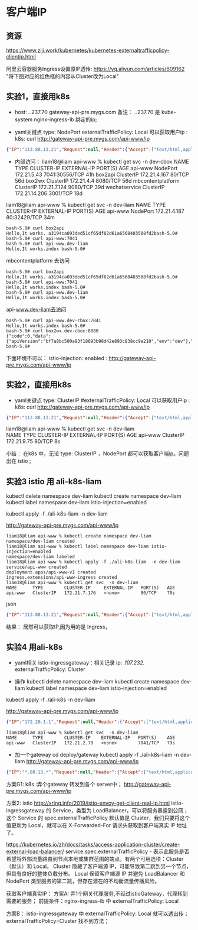 # 客户端IP

## 资源

https://www.ziji.work/kubernetes/kubernetes-externaltrafficpolicy-clientip.html

阿里云容器服务Ingress设置原IP透传:
https://yq.aliyun.com/articles/609162
"将下图对应的红色框的内容从Cluster改为Local"

## 实验1，直接用k8s

- host:
*.*.237.70  gateway-api-pre.mygs.com
备注： *.*.237.70  是 kube-system nginx-ingress-lb 绑定的ip;

- yaml关键点
  type: NodePort
  externalTrafficPolicy: Local
可以获取用户ip :
k8s: curl http://gateway-api-pre.mygs.com/api-www/ip
```json
{"IP":"113.88.13.21","Request":null,"Header":{"Accept":["text/html,application/xhtml+xml,application/xml;q=0.9,image/webp,image/apng,*/*;q=0.8,application/signed-exchange;v=b3;q=0.9"],"Accept-Encoding":["gzip, deflate"],"Accept-Language":["zh-CN,zh;q=0.9"],"Cache-Control":["max-age=0"],"Upgrade-Insecure-Requests":["1"],"User-Agent":["Mozilla/5.0 (Macintosh; Intel Mac OS X 10_15_3) AppleWebKit/537.36 (KHTML, like Gecko) Chrome/80.0.3987.106 Safari/537.36"],"X-Forwarded-For":["113.88.13.21"],"X-Forwarded-Host":["gateway-api-pre.mygs.com"],"X-Forwarded-Port":["80"],"X-Forwarded-Proto":["http"],"X-Original-Uri":["/api-www/ip"],"X-Real-Ip":["113.88.13.21"],"X-Request-Id":["8011456cf7362867d58c29f7c19b1c72"],"X-Scheme":["http"]}}
```

- 内部访问：
liam18@liam api-www % kubectl get svc -n dev-cbox
NAME                TYPE        CLUSTER-IP      EXTERNAL-IP   PORT(S)          AGE
api-www             NodePort    172.21.5.43     <none>        7041:30556/TCP   41h
box2api             ClusterIP   172.21.4.167    <none>        80/TCP           56d
box2wx              ClusterIP   172.21.4.4      <none>        8080/TCP         56d
mbcontentplatform   ClusterIP   172.21.7.124    <none>        9080/TCP         39d
wechatservice       ClusterIP   172.21.14.206   <none>        3001/TCP         18d

liam18@liam api-www % kubectl get svc -n dev-liam
NAME      TYPE       CLUSTER-IP     EXTERNAL-IP   PORT(S)        AGE
api-www   NodePort   172.21.4.187   <none>        80:32429/TCP   34m

```shell script box2wx 去访问
bash-5.0# curl box2api
Hello,It works. a3194ca093ded51cf65df02d61a6568403508fd2bash-5.0# 
bash-5.0# curl api-www:7041
bash-5.0# curl api-www.dev-liam
Hello,It works.index bash-5.0# 
```
mbcontentplatform 去访问
```shell script
bash-5.0# curl box2api
Hello,It works. a3194ca093ded51cf65df02d61a6568403508fd2bash-5.0# 
bash-5.0# curl api-www:7041
Hello,It works.index bash-5.0# 
bash-5.0# curl api-www.dev-liam
Hello,It works.index bash-5.0#
```
api-www.dev-liam去访问
```shell script
bash-5.0# curl api-www.dev-cbox:7041
Hello,It works.index bash-5.0# 
bash-5.0# curl box2wx.dev-cbox:8080
{"code":0,"data":{"apiVersion":"bf7a8bc500a93f18893b98d42e893c838cc9a210","env":"dev"},"message":"OK"}
bash-5.0# 
```

下面环境不可以：
istio-injection: enabled : http://gateway-api-pre.mygs.com/api-www/ip

## 实验2，直接用k8s

- yaml关键点
  type: ClusterIP
  #externalTrafficPolicy: Local
可以获取用户ip :
k8s: curl http://gateway-api-pre.mygs.com/api-www/ip
```json
{"IP":"113.88.13.21","Request":null,"Header":{"Accept":["text/html,application/xhtml+xml,application/xml;q=0.9,image/webp,image/apng,*/*;q=0.8,application/signed-exchange;v=b3;q=0.9"],"Accept-Encoding":["gzip, deflate"],"Accept-Language":["zh-CN,zh;q=0.9"],"Cache-Control":["max-age=0"],"Upgrade-Insecure-Requests":["1"],"User-Agent":["Mozilla/5.0 (Macintosh; Intel Mac OS X 10_15_3) AppleWebKit/537.36 (KHTML, like Gecko) Chrome/80.0.3987.106 Safari/537.36"],"X-Forwarded-For":["113.88.13.21"],"X-Forwarded-Host":["gateway-api-pre.mygs.com"],"X-Forwarded-Port":["80"],"X-Forwarded-Proto":["http"],"X-Original-Uri":["/api-www/ip"],"X-Real-Ip":["113.88.13.21"],"X-Request-Id":["dc470b0d599bfa6cdba02160927df975"],"X-Scheme":["http"]}}
```

liam18@liam api-www % kubectl get svc  -n dev-liam                
NAME      TYPE        CLUSTER-IP    EXTERNAL-IP   PORT(S)   AGE
api-www   ClusterIP   172.21.9.75   <none>        80/TCP    8s

小结：
在k8s 中，无论 type: ClusterIP ，NodePort 都可以获取客户端ip。问题出在 istio ;

## 实验3 istio 用 ali-k8s-liam

kubectl delete namespace dev-liam
kubectl create namespace dev-liam 
kubectl label namespace dev-liam istio-injection=enabled

kubectl apply -f ./ali-k8s-liam  -n dev-liam

http://gateway-api-pre.mygs.com/api-www/ip

```shell script
liam18@liam api-www % kubectl create namespace dev-liam 
namespace/dev-liam created
liam18@liam api-www % kubectl label namespace dev-liam istio-injection=enabled
namespace/dev-liam labeled
liam18@liam api-www % kubectl apply -f ./ali-k8s-liam  -n dev-liam
service/api-www created
deployment.apps/api-www-v1 created
ingress.extensions/api-www-ingress created
liam18@liam api-www % kubectl get svc  -n dev-liam
NAME      TYPE        CLUSTER-IP     EXTERNAL-IP   PORT(S)   AGE
api-www   ClusterIP   172.21.7.176   <none>        80/TCP    70s
```
json
```json
{"IP":"113.88.13.21","Request":null,"Header":{"Accept":["text/html,application/xhtml+xml,application/xml;q=0.9,image/webp,image/apng,*/*;q=0.8,application/signed-exchange;v=b3;q=0.9"],"Accept-Encoding":["gzip, deflate"],"Accept-Language":["zh-CN,zh;q=0.9"],"Cache-Control":["no-cache"],"Content-Length":["0"],"Pragma":["no-cache"],"Upgrade-Insecure-Requests":["1"],"User-Agent":["Mozilla/5.0 (Macintosh; Intel Mac OS X 10_15_3) AppleWebKit/537.36 (KHTML, like Gecko) Chrome/80.0.3987.106 Safari/537.36"],"X-Forwarded-For":["113.88.13.21"],"X-Forwarded-Host":["gateway-api-pre.mygs.com"],"X-Forwarded-Port":["80"],"X-Forwarded-Proto":["http"],"X-Original-Uri":["/api-www/ip"],"X-Real-Ip":["113.88.13.21"],"X-Request-Id":["215a4a91c34874b474dd95c217b250ee"],"X-Scheme":["http"]}}
```
结果： 居然可以获取IP,因为用的是 Ingress，

## 实验4 用ali-k8s

- yaml相关
istio-ingressgateway：相关记录
ip: *.107.232.*
externalTrafficPolicy: Cluster

- 操作
kubectl delete namespace dev-liam
kubectl create namespace dev-liam 
kubectl label namespace dev-liam istio-injection=enabled

kubectl apply -f ./ali-k8s  -n dev-liam

http://gateway-api-pre.mygs.com/api-www/ip
```json
{"IP":"172.20.1.1","Request":null,"Header":{"Accept":["text/html,application/xhtml+xml,application/xml;q=0.9,image/webp,image/apng,*/*;q=0.8,application/signed-exchange;v=b3;q=0.9"],"Accept-Encoding":["gzip, deflate"],"Accept-Language":["zh-CN,zh;q=0.9"],"Cache-Control":["no-cache"],"Content-Length":["0"],"Pragma":["no-cache"],"Upgrade-Insecure-Requests":["1"],"User-Agent":["Mozilla/5.0 (Macintosh; Intel Mac OS X 10_15_3) AppleWebKit/537.36 (KHTML, like Gecko) Chrome/80.0.3987.106 Safari/537.36"],"X-Envoy-Internal":["true"],"X-Forwarded-For":["172.20.1.1"],"X-Forwarded-Proto":["http"],"X-Request-Id":["4055bd81-7302-41e2-bba7-a68331d3782f"]}}
```

```shell script
liam18@liam api-www % kubectl get svc  -n dev-liam             
NAME      TYPE        CLUSTER-IP    EXTERNAL-IP   PORT(S)    AGE
api-www   ClusterIP   172.21.2.78   <none>        7041/TCP   79s

```

- 加一个gateway
cd deploy/gateway
kubectl apply -f ./ali-k8s-liam  -n dev-liam
http://gateway-api-pre.mygs.com/api-www/ip

```json
{"IP":"*.88.13.*","Request":null,"Header":{"Accept":["text/html,application/xhtml+xml,application/xml;q=0.9,image/webp,image/apng,*/*;q=0.8,application/signed-exchange;v=b3;q=0.9"],"Accept-Encoding":["gzip, deflate"],"Accept-Language":["zh-CN,zh;q=0.9"],"Cache-Control":["max-age=0"],"Content-Length":["0"],"Upgrade-Insecure-Requests":["1"],"User-Agent":["Mozilla/5.0 (Macintosh; Intel Mac OS X 10_15_3) AppleWebKit/537.36 (KHTML, like Gecko) Chrome/80.0.3987.106 Safari/537.36"],"X-Forwarded-For":["*.88.13.*, 127.0.0.1"],"X-Forwarded-Host":[""],"X-Forwarded-Port":["80"],"X-Forwarded-Proto":["http"],"X-Original-Uri":["/api-www/ip"],"X-Real-Ip":["*.88.13.*"],"X-Request-Id":["866dfebfbf496722c042e8081422cd73"],"X-Scheme":["http"],"X-Test-Host":["*.123.0.1"]}}
```

方案G1: k8s :弄个gateway 转发到各个 server中；
http://gateway-api-pre.mygs.com/api-www/ip

方案2: istio
http://xring.info/2019/istio-envoy-get-client-real-ip.html
istio-ingressgateway 的 Service，类型为 LoadBalancer，可以将服务暴露到公网；
这个 Service 的 spec.externalTrafficPolicy 默认值是 Cluster，我们只要将这个值更新为 Local，就可以在 X-Forwarded-For 请求头获取到客户端真实 IP 地址了。

https://kubernetes.io/zh/docs/tasks/access-application-cluster/create-external-load-balancer/
service.spec.externalTrafficPolicy - 表示此服务是否希望将外部流量路由到节点本地或集群范围的端点。有两个可用选项：Cluster（默认）和 Local。
Cluster 隐藏了客户端源 IP，可能导致第二跳到另一个节点，但具有良好的整体负载分布。
Local 保留客户端源 IP 并避免 LoadBalancer 和 NodePort 类型服务的第二跳，但存在潜在的不均衡流量传播风险。

获取客户端真实IP：
方案A: 弄1个网关代理服务,不经过istioGateway，代理转到需要的服务；
前提条件：nginx-ingress-lb 中 externalTrafficPolicy: Local 

方案B：
istio-ingressgateway 中 externalTrafficPolicy: Local 就可以透出传；
externalTrafficPolicy=Cluster 找不到方法；
